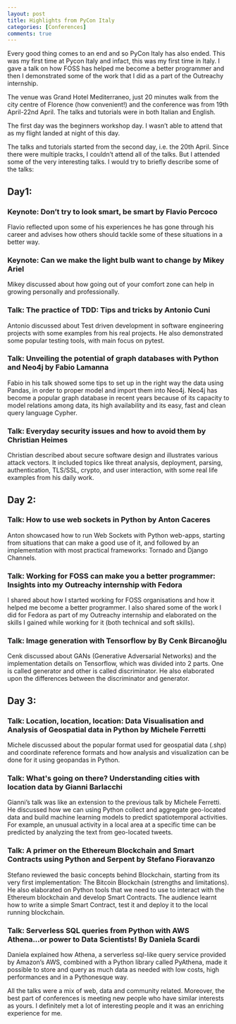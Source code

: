 ```yaml
---
layout: post
title: Highlights from PyCon Italy
categories: [Conferences]
comments: true
---
```


Every good thing comes to an end and so PyCon Italy has also ended. This was my first time at Pycon Italy and infact, this was my first time in Italy. I gave a talk on how FOSS has helped me become a better programmer and then I demonstrated some of the work that I did as a part of the Outreachy internship.

The venue was Grand Hotel Mediterraneo, just 20 minutes walk from the city centre of Florence (how convenient!) and the conference was from 19th April-22nd April. The talks and tutorials were in both Italian and English.

The first day was the beginners workshop day. I wasn’t able to attend that as my flight landed at night of this day.

The talks and tutorials started from the second day, i.e. the 20th April. Since there were multiple tracks, I couldn’t attend all of the talks. But I attended some of the very interesting talks. I would try to briefly describe some of the talks:

## Day1: ##

### Keynote: Don’t try to look smart, be smart by Flavio Percoco ###
Flavio reflected upon some of his experiences he has gone through his career and advises how others should tackle some of these situations in a better way.

### Keynote: Can we make the light bulb want to change by Mikey Ariel ###
Mikey discussed about how going out of your comfort zone can help in growing personally and professionally.

### Talk: The practice of TDD: Tips and tricks by Antonio Cuni ###
Antonio discussed about Test driven development in software engineering projects with some examples from his real projects. He also demonstrated some popular testing tools, with main focus on pytest.

### Talk: Unveiling the potential of graph databases with Python and Neo4j by Fabio Lamanna ###
Fabio in his talk showed some tips to set up in the right way the data using Pandas, in order to proper model and import them into Neo4j. Neo4j has become a popular graph database in recent years because of its capacity to model relations among data, its high availability and its easy, fast and clean query language Cypher.

### Talk: Everyday security issues and how to avoid them by Christian Heimes ###
Christian described about secure software design and illustrates various attack vectors. It included topics like threat analysis, deployment, parsing, authentication, TLS/SSL, crypto, and user interaction, with some real life examples from his daily work.

## Day 2: ##

### Talk: How to use web sockets in Python by Anton Caceres ###
Anton showcased how to run Web Sockets with Python web-apps, starting from situations that can make a good use of it, and followed by an implementation with most practical frameworks: Tornado and Django Channels.

### Talk: Working for FOSS can make you a better programmer: Insights into my Outreachy internship with Fedora ###
I shared about how I started working for FOSS organisations and how it helped me become a better programmer. I also shared some of the work I did for Fedora as part of my Outreachy internship and elaborated on the skills I gained while working for it (both technical and soft skills).

### Talk: Image generation with Tensorflow by By Cenk Bircanoğlu ###
Cenk discussed about GANs (Generative Adversarial Networks) and the implementation details on Tensorflow, which was divided into 2 parts. One is called generator and other is called discriminator. He also elaborated upon the differences between the discriminator and generator.


## Day 3: ##

### Talk: Location, location, location: Data Visualisation and Analysis of Geospatial data in Python by Michele Ferretti ###
Michele discussed about the popular format used for geospatial data (.shp) and coordinate reference formats and how analysis and visualization can be done for it using geopandas in Python.

### Talk: What's going on there? Understanding cities with location data by Gianni Barlacchi ###
Gianni’s talk was like an extension to the previous talk by Michele Ferretti. He discussed how we can using Python collect and aggregate geo-located data and build machine learning models to predict spatiotemporal activities. For example, an unusual activity in a local area at a specific time can be predicted by analyzing the text from geo-located tweets.

### Talk: A primer on the Ethereum Blockchain and Smart Contracts using Python and Serpent by Stefano Fioravanzo ###
Stefano reviewed the basic concepts behind Blockchain, starting from its very first implementation: The Bitcoin Blockchain (strengths and limitations). He also elaborated on Python tools that we need to use to interact with the Ethereum blockchain and develop Smart Contracts. The audience learnt how to write a simple Smart Contract, test it and deploy it to the  local running blockchain.

### Talk: Serverless SQL queries from Python with AWS Athena...or power to Data Scientists! By Daniela Scardi ###
Daniela explained how Athena, a serverless sql-like query service provided by Amazon’s AWS, combined with a Python library called PyAthena, made it possible to store and query as much data as needed with low costs, high performances and in a Pythonesque way.

All the talks were a mix of web, data and community related. Moreover, the best part of conferences is meeting new people who have similar interests as yours. I definitely met a lot of interesting people and it was an enriching experience for me.
